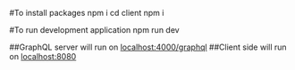#To install packages
npm i
cd client
npm i

#To run development application
npm run dev

##GraphQL server will run on [localhost:4000/graphql](http://localhost:4000/graphql)
##Client side will run on [localhost:8080](http://localhost:8080)
